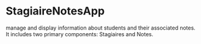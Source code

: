 # StagiaireNotesApp
manage and display information about students and their associated notes. It includes two primary components: Stagiaires and Notes.
